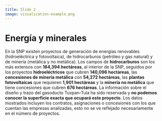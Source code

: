 ```yaml
---
title: Slide 2
image: visualization-example.png
---
```


# Energía y minerales
En la SNP existen proyectos de generación de energías renovables (hidroeléctrica y fotovoltaica), de hidrocarburos (petróleo y gas natural) y de minería (metálica y no metálica). Los campos de **hidrocarburos** son los más extensos con **164,394 hectáreas**, al interior de la SNP, seguidos por los proyectos **hidroeléctricos** que cubren **140,096 hectáreas**, las **concesiones de minería metálica** con **54,272 hectáreas**, las **plantas fotovoltaicas** que requieren **1,901 hectáreas** y la **minería no metálica** que tiene concesiones que cubren **676 hectáreas**. La información sobre el diseño y trazo del gasoducto Tuxpan-Tula ha sido reservada y **no podemos conocer la superficie exacta que ocupará este proyecto**. Los datos mostrados incluyen los contratos, asignaciones o concesiones con los que cuentan las empresas analizadas, esto no se ve reflejado necesariamente en el número de proyectos.  
